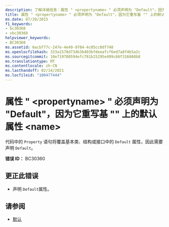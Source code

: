 ```yaml
---
description: 了解详细信息：属性 " <propertyname> " 必须声明为 "Default"，因为它重写基 "" 上的默认属性 <name>
title: 属性 " <propertyname> " 必须声明为 "Default"，因为它重写基 "" 上的默认属性 <name>
ms.date: 07/20/2015
f1_keywords:
- bc30360
- vbc30360
helpviewer_keywords:
- BC30360
ms.assetid: 6acbf77c-247e-4e49-9784-4c05cc0df748
ms.openlocfilehash: 333a1578d734b3b403bfdeeafcf6ed7a8f4b5a2c
ms.sourcegitcommit: 10e719780594efc781b15295e499c66f316068b8
ms.translationtype: MT
ms.contentlocale: zh-CN
ms.lasthandoff: 02/14/2021
ms.locfileid: "100477444"
---
```

# <a name="property-propertyname-must-be-declared-default-because-it-overrides-a-default-property-on-the-base-name"></a>属性 " \<propertyname> " 必须声明为 "Default"，因为它重写基 "" 上的默认属性 \<name>

代码中的 `Property` 语句将覆盖基本类、结构或接口中的 `Default` 属性，因此需要声明 `Default`。  
  
 **错误 ID：** BC30360  
  
## <a name="to-correct-this-error"></a>更正此错误  
  
- 声明 `Default`属性。  
  
## <a name="see-also"></a>请参阅

- [默认](../language-reference/modifiers/default.md)

